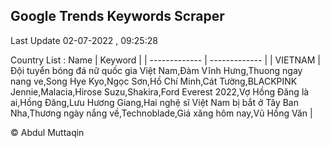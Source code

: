

## Google Trends Keywords Scraper 
 
Last Update 02-07-2022 , 09:25:28

Country List :
 Name  | Keyword |
| ------------- | ------------- |
| VIETNAM | Đội tuyển bóng đá nữ quốc gia Việt Nam,Đàm Vĩnh Hưng,Thuong ngay nang ve,Song Hye Kyo,Ngọc Sơn,Hồ Chí Minh,Cát Tường,BLACKPINK Jennie,Malacia,Hirose Suzu,Shakira,Ford Everest 2022,Vợ Hồng Đăng là ai,Hồng Đăng,Lưu Hương Giang,Hai nghệ sĩ Việt Nam bị bắt ở Tây Ban Nha,Thương ngày nắng về,Technoblade,Giá xăng hôm nay,Vũ Hồng Văn |



© Abdul Muttaqin 
